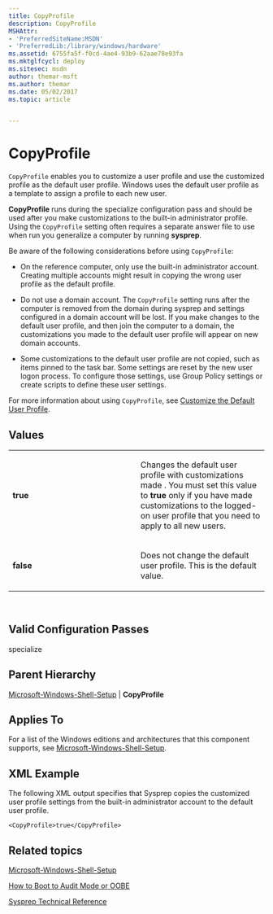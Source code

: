 ```yaml
---
title: CopyProfile
description: CopyProfile
MSHAttr:
- 'PreferredSiteName:MSDN'
- 'PreferredLib:/library/windows/hardware'
ms.assetid: 6755fa5f-f0cd-4ae4-93b9-62aae78e93fa
ms.mktglfcycl: deploy
ms.sitesec: msdn
author: themar-msft
ms.author: themar
ms.date: 05/02/2017
ms.topic: article


---
```


# CopyProfile


`CopyProfile` enables you to customize a user profile and use the customized profile as the default user profile. Windows uses the default user profile as a template to assign a profile to each new user.

**CopyProfile** runs during the specialize configuration pass and should be used after you make customizations to the built-in administrator profile. Using the `CopyProfile` setting often requires a separate answer file to use when run you generalize a computer by running **sysprep**.

Be aware of the following considerations before using `CopyProfile`:

-   On the reference computer, only use the built-in administrator account. Creating multiple accounts might result in copying the wrong user profile as the default profile.

-   Do not use a domain account. The `CopyProfile` setting runs after the computer is removed from the domain during sysprep and settings configured in a domain account will be lost. If you make changes to the default user profile, and then join the computer to a domain, the customizations you made to the default user profile will appear on new domain accounts.

-   Some customizations to the default user profile are not copied, such as items pinned to the task bar. Some settings are reset by the new user logon process. To configure those settings, use Group Policy settings or create scripts to define these user settings.

For more information about using `CopyProfile`, see [Customize the Default User Profile](http://go.microsoft.com/fwlink/p/?linkid=238122).

## Values


<table>
<colgroup>
<col width="50%" />
<col width="50%" />
</colgroup>
<tbody>
<tr class="odd">
<td><p><strong>true</strong></p></td>
<td><p>Changes the default user profile with customizations made . You must set this value to <strong>true</strong> only if you have made customizations to the logged-on user profile that you need to apply to all new users.</p></td>
</tr>
<tr class="even">
<td><p><strong>false</strong></p></td>
<td><p>Does not change the default user profile. This is the default value.</p></td>
</tr>
</tbody>
</table>

 

## Valid Configuration Passes


specialize

## Parent Hierarchy


[Microsoft-Windows-Shell-Setup](microsoft-windows-shell-setup.md) | **CopyProfile**

## Applies To


For a list of the Windows editions and architectures that this component supports, see [Microsoft-Windows-Shell-Setup](microsoft-windows-shell-setup.md).

## XML Example


The following XML output specifies that Sysprep copies the customized user profile settings from the built-in administrator account to the default user profile.

```
<CopyProfile>true</CopyProfile>
```

## Related topics


[Microsoft-Windows-Shell-Setup](microsoft-windows-shell-setup.md)

[How to Boot to Audit Mode or OOBE](http://go.microsoft.com/fwlink/p/?linkid=231389)

[Sysprep Technical Reference](http://go.microsoft.com/fwlink/?LinkId=214573)

 

 







